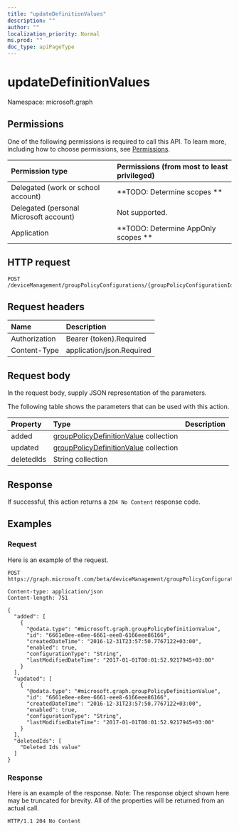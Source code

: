 ```yaml
---
title: "updateDefinitionValues"
description: ""
author: ""
localization_priority: Normal
ms.prod: ""
doc_type: apiPageType
---
```


# updateDefinitionValues

Namespace: microsoft.graph



## Permissions
One of the following permissions is required to call this API. To learn more, including how to choose permissions, see [Permissions](/concepts/permissions-reference.md).

|Permission type|Permissions (from most to least privileged)|
|:---|:---|
|Delegated (work or school account)|**TODO: Determine scopes **|
|Delegated (personal Microsoft account)|Not supported.|
|Application|**TODO: Determine AppOnly scopes **|

## HTTP request
<!-- {
  "blockType": "ignored"
}
-->
``` http
POST /deviceManagement/groupPolicyConfigurations/{groupPolicyConfigurationId}/updateDefinitionValues
```

## Request headers
|Name|Description|
|:---|:---|
|Authorization|Bearer {token}.Required|
|Content-Type|application/json.Required|

## Request body
In the request body, supply JSON representation of the parameters.

The following table shows the parameters that can be used with this action.

|Property|Type|Description|
|:---|:---|:---|
|added|[groupPolicyDefinitionValue](../resources/grouppolicydefinitionvalue.md) collection||
|updated|[groupPolicyDefinitionValue](../resources/grouppolicydefinitionvalue.md) collection||
|deletedIds|String collection||



## Response
If successful, this action returns a `204 No Content` response code.

## Examples

### Request
Here is an example of the request.
<!-- {
  "blockType": "request",
  "name": "grouppolicyconfiguration_updatedefinitionvalues"
}
-->
``` http
POST https://graph.microsoft.com/beta/deviceManagement/groupPolicyConfigurations/{groupPolicyConfigurationId}/updateDefinitionValues

Content-type: application/json
Content-length: 751

{
  "added": [
    {
      "@odata.type": "#microsoft.graph.groupPolicyDefinitionValue",
      "id": "6661e8ee-e8ee-6661-eee8-6166eee86166",
      "createdDateTime": "2016-12-31T23:57:50.7767122+03:00",
      "enabled": true,
      "configurationType": "String",
      "lastModifiedDateTime": "2017-01-01T00:01:52.9217945+03:00"
    }
  ],
  "updated": [
    {
      "@odata.type": "#microsoft.graph.groupPolicyDefinitionValue",
      "id": "6661e8ee-e8ee-6661-eee8-6166eee86166",
      "createdDateTime": "2016-12-31T23:57:50.7767122+03:00",
      "enabled": true,
      "configurationType": "String",
      "lastModifiedDateTime": "2017-01-01T00:01:52.9217945+03:00"
    }
  ],
  "deletedIds": [
    "Deleted Ids value"
  ]
}
```

### Response
Here is an example of the response. Note: The response object shown here may be truncated for brevity. All of the properties will be returned from an actual call.
<!-- {
  "blockType": "response",
  "truncated": true
}
-->
``` http
HTTP/1.1 204 No Content
```

